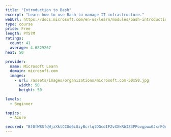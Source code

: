 ```yaml
---
title: "Introduction to Bash"
excerpt: "Learn how to use Bash to manage IT infrastructure."
webUrl: https://docs.microsoft.com/en-us/learn/modules/bash-introduction/
type: course
price: Free
length: PT57M
ratings:
  count: 41
  average: 4.6829267
heat: 50

provider:
  name: Microsoft Learn
  domain: microsoft.com
  images:
    - url: /assets/images/organizations/microsoft.com-50x50.jpg
      width: 50
      height: 50

levels:
  - Beginner

topics:
  - Azure

secured: "Bf0fW8SfqWjzXktCCUd6iGiyBcrlqtDGcdIFZvXXkRbIZ3PPovgpwx6JxrFQq2Q0iR1G/JPv1huqJCs5lRBxkA3dcVyoSXU2KlLGewH1W2JBBRQdFLLPwWjQ9IEb7Ur0Q0uJVmSlB39VseKxDaruDCNQA5CNd5wZkf/yV2jvXyr0Bx17pMceIlVo7QqV6x9xLQhNN6m1+9f6h8Ikvk8gF6nS3U5BeHleGB260HVosnAU4z4LQtYW0FvK7DE1S00noDBpo8Bhc/70af2V3Sw3qmqQpmkU1EGDCcL34nPWTeY103KWwG84Ujjt1etrQnwn+UZMFBhWp8NqCaCeTAWFdGpOgHlcbvfrt6q3D2klrcrNLEj0u4ClhggQTnG/QZ+yb1MhI9j7ZvOFfTLT91R9KyzBYQKPeyZfEF1T1ZMWc2k=;1sfYxw2oJaNkyd26fkoDwQ=="
---
```


